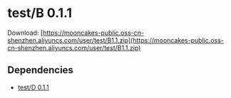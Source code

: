 # test/B 0.1.1

Download: [https://mooncakes-public.oss-cn-shenzhen.aliyuncs.com/user/test/B1.1.zip](https://mooncakes-public.oss-cn-shenzhen.aliyuncs.com/user/test/B1.1.zip)

## Dependencies

* [test/D 0.1.1](/option/test/D/0.1.1/)
